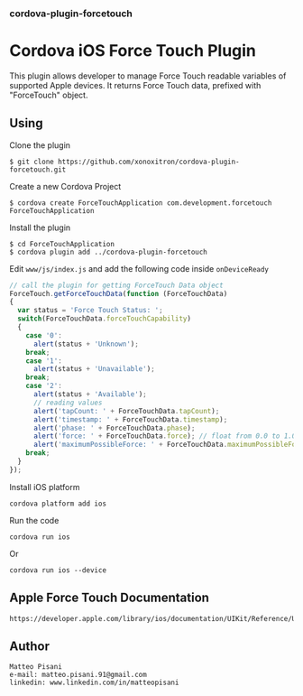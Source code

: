 ### cordova-plugin-forcetouch
# Cordova iOS Force Touch Plugin

This plugin allows developer to manage Force Touch readable variables of supported Apple devices.
It returns Force Touch data, prefixed with "ForceTouch" object.

## Using
Clone the plugin

    $ git clone https://github.com/xonoxitron/cordova-plugin-forcetouch.git

Create a new Cordova Project

    $ cordova create ForceTouchApplication com.development.forcetouch ForceTouchApplication

Install the plugin

    $ cd ForceTouchApplication
    $ cordova plugin add ../cordova-plugin-forcetouch


Edit `www/js/index.js` and add the following code inside `onDeviceReady`

```js
// call the plugin for getting ForceTouch Data object
ForceTouch.getForceTouchData(function (ForceTouchData)
{
  var status = 'Force Touch Status: ';
  switch(ForceTouchData.forceTouchCapability)
  {
    case '0':
      alert(status + 'Unknown');
    break;
    case '1':
      alert(status + 'Unavailable');
    break;
    case '2':
      alert(status + 'Available');
      // reading values
      alert('tapCount: ' + ForceTouchData.tapCount);
      alert('timestamp: ' + ForceTouchData.timestamp);
      alert('phase: ' + ForceTouchData.phase);
      alert('force: ' + ForceTouchData.force); // float from 0.0 to 1.0
      alert('maximumPossibleForce: ' + ForceTouchData.maximumPossibleForce); // float
    break;
  }
});
```
Install iOS platform

    cordova platform add ios

Run the code

    cordova run ios

Or

    cordova run ios --device

## Apple Force Touch Documentation
```
https://developer.apple.com/library/ios/documentation/UIKit/Reference/UITouch_Class/index.html
```

## Author
```
Matteo Pisani
e-mail: matteo.pisani.91@gmail.com
linkedin: www.linkedin.com/in/matteopisani
```
